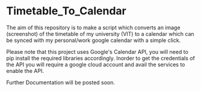 # Timetable_To_Calendar
The aim of this repository is to make a script which converts an image (screenshot) of the timetable of my university (VIT) to a calendar which can be synced with my personal/work google calendar with a simple click.

Please note that this project uses Google's Calendar API, you will need to pip install the required libraries accordingly. Inorder to get the credentials of the API you will require a google cloud account and avail the services to enable the API.

Further Documentation will be posted soon.
